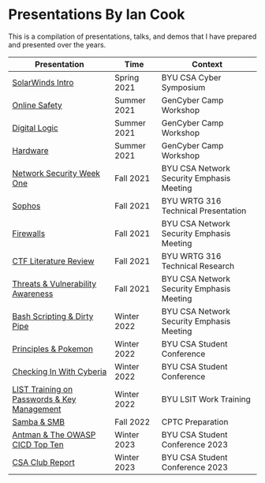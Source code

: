 # Presentations By Ian Cook
  This is a compilation of presentations, talks, and demos that I have prepared and presented over the years.

| Presentation | Time | Context |
| ----------- | ----------- | --------- |
| [SolarWinds Intro](/SolarWinds/SolarWinds%20Hack.pptx)  | Spring 2021 | BYU CSA Cyber Symposium |
| [Online Safety](GCC-OnlineSafety.pptx)  | Summer 2021  | GenCyber Camp Workshop |
| [Digital Logic](GCC-Digital%20Logic.pptx) | Summer 2021  | GenCyber Camp Workshop |
| [Hardware](GCC-Hardware.pptx)  | Summer 2021  | GenCyber Camp Workshop |
| [Network Security Week One](Week-One.pptx)  | Fall 2021  | BYU CSA Network Security Emphasis Meeting |
| [Sophos](SOPHOS_1.pptx)  | Fall 2021  | BYU WRTG 316 Technical Presentation|
| [Firewalls ](Firewalls.pptx)  | Fall 2021  | BYU CSA Network Security Emphasis Meeting |
| [CTF Literature Review](Cybersecurity%20Education%20through%20the%20Gamification%20of%20Capture%20the%20Flag%20Competitions_Cook_Lit_Review.docx) | Fall 2021 | BYU WRTG 316 Technical Research |
| [Threats & Vulnerability Awareness](NetSec_Threats%26Vuln.pptx)  | Fall 2021  | BYU CSA Network Security Emphasis Meeting |
| [Bash Scripting & Dirty Pipe](Bash%20Scripting_Dirty%20Pipe%20CSA%20NetSec.pdf)  | Winter 2022  | BYU CSA Network Security Emphasis Meeting |
| [Principles & Pokemon](Principles%20and%20Pokémon.pdf)  | Winter 2022  | BYU CSA Student Conference |
| [Checking In With Cyberia](Checking%20in%20with%20Cyberia.pdf)  | Winter 2022  | BYU CSA Student Conference |
| [LIST Training on Passwords & Key Management](LSIT%20Training%203_16.pdf)  | Winter 2022  | BYU LSIT Work Training |
| [Samba & SMB](SAMBA%20%26%20SMB.pptx)  | Fall 2022  | CPTC Preparation |
| [Antman & The OWASP CICD Top Ten](CSA_Conference_2023_Antman%26OWASP_Top_Ten_CICD.pdf)  | Winter 2023  | BYU CSA Student Conference 2023 |
| [CSA Club Report](CSA_Conference_2023_Club_report.pdf)  | Winter 2023  | BYU CSA Student Conference 2023 |
